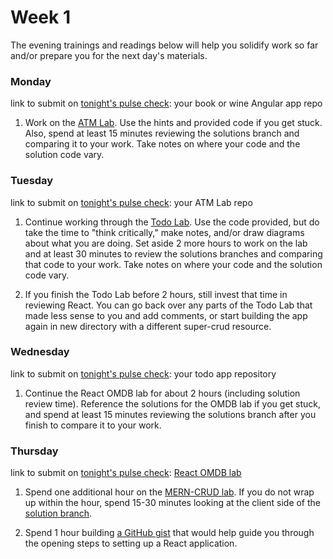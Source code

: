 # Week 1

The evening trainings and readings below will help you solidify work so far and/or prepare you for the next day's materials.



### Monday

link to submit on [tonight's pulse check](https://docs.google.com/forms/d/e/1FAIpQLScicQdZtf2JLFw4O-u618YhNeaJ7sJXVN36ybzO7pnaV359QA/viewform?usp=sf_link): your book or wine Angular app repo

1. Work on the [ATM Lab](https://github.com/sf-wdi-37/atm-react). Use the hints and provided code if you get stuck. Also, spend at least 15 minutes reviewing the solutions branch and comparing it to your work. Take notes on where your code and the solution code vary.



### Tuesday

link to submit on [tonight's pulse check](https://docs.google.com/forms/d/e/1FAIpQLScicQdZtf2JLFw4O-u618YhNeaJ7sJXVN36ybzO7pnaV359QA/viewform?usp=sf_link): your ATM Lab repo


1. Continue working through the [Todo Lab](https://github.com/sf-wdi-37/react-todo-walkthrough-jquery). Use the code provided, but do take the time to "think critically," make notes, and/or draw diagrams about what you are doing.  Set aside 2 more hours to work on the lab and at least 30 minutes to review the solutions branches and comparing that code to your work. Take notes on where your code and the solution code vary.  

2. If you finish the Todo Lab before 2 hours, still invest that time in reviewing React. You can go back over any parts of the Todo Lab that made less sense to you and add comments, or start building the app again in new directory with a different super-crud resource. 



### Wednesday

link to submit on [tonight's pulse check](https://docs.google.com/forms/d/e/1FAIpQLScicQdZtf2JLFw4O-u618YhNeaJ7sJXVN36ybzO7pnaV359QA/viewform?usp=sf_link): your todo app repository

1. Continue the React OMDB lab for about 2 hours (including solution review time). Reference the solutions for the OMDB lab if you get stuck, and spend at least 15 minutes reviewing the solutions branch after you finish to compare it to your work.




### Thursday

link to submit on [tonight's pulse check](https://docs.google.com/forms/d/e/1FAIpQLScicQdZtf2JLFw4O-u618YhNeaJ7sJXVN36ybzO7pnaV359QA/viewform?usp=sf_link): [React OMDB lab](https://github.com/sf-wdi-37/react-omdb)

1. Spend one additional hour on the [MERN-CRUD lab](https://github.com/sf-wdi-37/MERN-CRUD-Lab). If you do not wrap up within the hour, spend 15-30 minutes looking at the client side of the [solution branch](https://github.com/sf-wdi-37/MERN-CRUD-Lab/tree/solution). 

2. Spend 1 hour building [a GitHub gist](https://gist.github.com/) that would help guide you through the opening steps to setting up a React application.

<!--

### Weekend

link to submit on [tonight's pulse check](https://docs.google.com/forms/d/e/1FAIpQLScicQdZtf2JLFw4O-u618YhNeaJ7sJXVN36ybzO7pnaV359QA/viewform?usp=sf_link): none


-->
